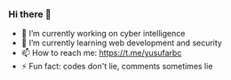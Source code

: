 ### Hi there 👋

- 🔭 I’m currently working on cyber intelligence
- 🌱 I’m currently learning web development and security
- 📫 How to reach me: https://t.me/yusufarbc
- ⚡ Fun fact: codes don't lie, comments sometimes lie

